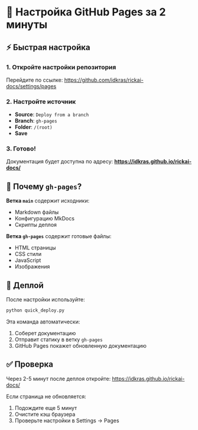 # 🚀 Настройка GitHub Pages за 2 минуты

## ⚡ Быстрая настройка

### 1. Откройте настройки репозитория
Перейдите по ссылке: https://github.com/idkras/rickai-docs/settings/pages

### 2. Настройте источник
- **Source**: `Deploy from a branch`
- **Branch**: `gh-pages`
- **Folder**: `/(root)`
- **Save**

### 3. Готово!
Документация будет доступна по адресу:
**https://idkras.github.io/rickai-docs/**

## 🎯 Почему `gh-pages`?

**Ветка `main`** содержит исходники:
- Markdown файлы
- Конфигурацию MkDocs
- Скрипты деплоя

**Ветка `gh-pages`** содержит готовые файлы:
- HTML страницы
- CSS стили
- JavaScript
- Изображения

## 🚀 Деплой

После настройки используйте:
```bash
python quick_deploy.py
```

Эта команда автоматически:
1. Соберет документацию
2. Отправит статику в ветку `gh-pages`
3. GitHub Pages покажет обновленную документацию

## ✅ Проверка

Через 2-5 минут после деплоя откройте:
https://idkras.github.io/rickai-docs/

Если страница не обновляется:
1. Подождите еще 5 минут
2. Очистите кэш браузера
3. Проверьте настройки в Settings → Pages
